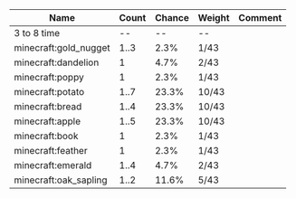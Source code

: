 | Name                  | Count | Chance | Weight | Comment |
| --------------------- | ----- | ------ | ------ | ------- |
| 3 to 8 time           |    -- |     -- |     -- |         |
| minecraft:gold_nugget |  1..3 |   2.3% |   1/43 |         |
| minecraft:dandelion   |     1 |   4.7% |   2/43 |         |
| minecraft:poppy       |     1 |   2.3% |   1/43 |         |
| minecraft:potato      |  1..7 |  23.3% |  10/43 |         |
| minecraft:bread       |  1..4 |  23.3% |  10/43 |         |
| minecraft:apple       |  1..5 |  23.3% |  10/43 |         |
| minecraft:book        |     1 |   2.3% |   1/43 |         |
| minecraft:feather     |     1 |   2.3% |   1/43 |         |
| minecraft:emerald     |  1..4 |   4.7% |   2/43 |         |
| minecraft:oak_sapling |  1..2 |  11.6% |   5/43 |         |